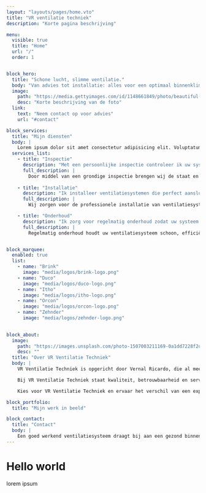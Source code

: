 ```yaml
---
layout: "layouts/pages/home.vto"
title: "VR ventilatie techniek"
description: "Korte pagina beschrijving"

menu:
  visible: true
  title: "Home"
  url: "/"
  order: 1


block_hero:
  title: "Schone lucht, slimme ventilatie."
  body: "Van advies tot installatie: alles voor een optimaal binnenklimaat."
  image:
    path: "https://media.gettyimages.com/id/1148661849/photo/beautiful-young-asian-woman-drinking-coffee-and-enjoying-fresh-air-on-balcony-in-the-morning.jpg?s=612x612&w=0&k=20&c=641PanVR6AkbZfSRrPfXfd3WZPD4BnNttSZbVFC43eQ="
    desc: "Korte beschrijving van de foto"
  link:
    text: "Neem contact op voor advies"
    url: "#contact"

block_services:
  title: "Mijn diensten"
  body: |
    Lorem ipsum dolor sit amet consectetur adipisicing elit. Voluptatum modi voluptas vel id expedita corporis deserunt dicta! Error nulla, quisquam quod, earum esse, quae voluptatem voluptatum nobis harum beatae in.
  services_list:
    - title: "Inspectie"
      description: "Met een persoonlijke inspectie controleer ik uw systeem grondig. Problemen komen zo op tijd aan het licht en de luchtkwaliteit blijft op peil."
      full_description: |
        Door middel van een grondige inspectie brengen wij de staat en werking van uw ventilatiesysteem in kaart. Vaak merkt u niet direct dat er vervuiling of een defect aanwezig is, terwijl dit wél grote gevolgen kan hebben voor luchtkwaliteit en energiekosten. Met onze inspecties ontdekt u tijdig problemen en voorkomt u onnodige reparaties, waardoor u verzekerd blijft van frisse en gezonde lucht.
  
    - title: "Installatie"
      description: "Ik installeer ventilatiesystemen die perfect aansluiten op uw situatie. Zo voorkomt u vocht en schimmel en geniet u van frisse, gezonde lucht."
      full_description: |
        Wij zorgen voor de professionele installatie van ventilatiesystemen die perfect aansluiten op uw woning of bedrijfspand. Een slecht geïnstalleerd systeem kan leiden tot vochtproblemen, schimmelvorming en ongezonde lucht. Met onze vakkundige aanpak bent u verzekerd van een optimale luchtcirculatie, energiezuinig functioneren en een gezond binnenklimaat.

    - title: "Onderhoud"
      description: "Ik zorg voor regelmatig onderhoud zodat uw systeem schoon, zuinig en betrouwbaar blijft. Dit verlengt de levensduur en houdt uw binnenklimaat gezond."
      full_description: |
        Regelmatig onderhoud houdt uw ventilatiesysteem schoon, efficiënt en betrouwbaar. Zonder onderhoud hopen stof en vuil zich op, waardoor de luchtkwaliteit afneemt en het systeem meer energie verbruikt. Met onze onderhoudsservice verlengt u de levensduur van uw installatie, bespaart u op kosten en creëert u een blijvend gezond leef- en werkklimaat.


block_marquee:
  enabled: true
  list:
    - name: "Brink"
      image: "media/logos/brink-logo.png"
    - name: "Duco"
      image: "media/logos/duco-logo.png"
    - name: "Itho"
      image: "media/logos/itho-logo.png"
    - name: "Orcon"
      image: "media/logos/orcon-logo.png"
    - name: "Zehnder"
      image: "media/logos/zehnder-logo.png"
    

block_about:
  image: 
    path: "https://images.unsplash.com/photo-1507003211169-0a1dd7228f2d?q=80&w=1974&auto=format&fit=crop&ixlib=rb-4.1.0&ixid=M3wxMjA3fDB8MHxwaG90by1wYWdlfHx8fGVufDB8fHx8fA%3D%3D"
    desc: ""
  title: "Over VR Ventilatie Techniek"
  body: |
    VR Ventilatie Techniek is opgericht door Vernal Ricardo, die al meer dan 10 jaar ervaring heeft in ventilatie en luchtbehandelingssystemen. Wij helpen bedrijven en particulieren met professionele ventilatie-oplossingen die zorgen voor een gezond en comfortabel binnenklimaat.

    Bij VR Ventilatie Techniek staat kwaliteit, betrouwbaarheid en service voorop. Van advies en ontwerp tot installatie en onderhoud: wij begeleiden u bij elk stap. Met onze kennis en ervaring leveren wij op maat gemaakte oplossingen die passen bij uw gebouw en wensen.

    Kies voor VR Ventilatie Techniek en ervaar het verschil van een expert die meedenkt en resultaten levert.

block_portfolio:
  title: "Mijn werk in beeld"

block_contact:
  title: "Contact"
  body: |
    Een goed werkend ventilatiesysteem draagt bij aan een gezond binnenklimaat. Ik staat klaar om al uw vragen te beantwoorden en samen te kijken naar de beste oplossing voor uw woning.
---
```


# Hello world

lorem ipsum